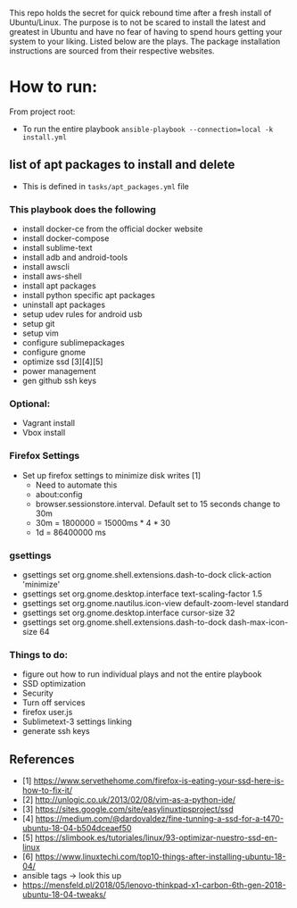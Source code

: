 This repo holds the secret for quick rebound time after a fresh install of Ubuntu/Linux. The purpose is to not be scared to install the latest and greatest in Ubuntu and have no fear of having to spend hours getting your system to your liking. Listed below are the plays. The package installation instructions are sourced from their respective websites.

# How to run:
From project root:
- To run the entire playbook
`ansible-playbook --connection=local -k install.yml`


## list of apt packages to install and delete
-  This is defined in `tasks/apt_packages.yml` file

### This playbook does the following
- install docker-ce from the official docker website
- install docker-compose
- install sublime-text
- install adb and android-tools
- install awscli
- install aws-shell
- install apt packages
- install python specific apt packages
- uninstall apt packages
- setup udev rules for android usb
- setup git
- setup vim
- configure sublimepackages
- configure gnome
- optimize ssd [3][4][5]
- power management
- gen github ssh keys

### Optional:

- Vagrant install
- Vbox install

### Firefox Settings
- Set up firefox settings to minimize disk writes [1]
   - Need to automate this
   - about:config
   - browser.sessionstore.interval. Default set to 15 seconds change to 30m
   - 30m = 1800000 = 15000ms * 4 * 30
   - 1d = 86400000 ms

### gsettings
- gsettings set org.gnome.shell.extensions.dash-to-dock click-action 'minimize'
- gsettings set org.gnome.desktop.interface text-scaling-factor 1.5
- gsettings set org.gnome.nautilus.icon-view default-zoom-level standard
- gsettings set org.gnome.desktop.interface cursor-size 32
- gsettings set org.gnome.shell.extensions.dash-to-dock dash-max-icon-size 64


### Things to do:
- figure out how to run individual plays and not the entire playbook
- SSD optimization
- Security
- Turn off services
- firefox user.js
- Sublimetext-3 settings linking
- generate ssh keys

## References
- [1] https://www.servethehome.com/firefox-is-eating-your-ssd-here-is-how-to-fix-it/
- [2] http://unlogic.co.uk/2013/02/08/vim-as-a-python-ide/
- [3] https://sites.google.com/site/easylinuxtipsproject/ssd
- [4] https://medium.com/@dardovaldez/fine-tunning-a-ssd-for-a-t470-ubuntu-18-04-b504dceaef50
- [5] https://slimbook.es/tutoriales/linux/93-optimizar-nuestro-ssd-en-linux
- [6] https://www.linuxtechi.com/top10-things-after-installing-ubuntu-18-04/
- ansible tags -> look this up
- https://mensfeld.pl/2018/05/lenovo-thinkpad-x1-carbon-6th-gen-2018-ubuntu-18-04-tweaks/
